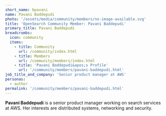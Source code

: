 ```yaml
---
short_name: bpavani
name: Pavani Baddepudi
photo: '/assets/media/community/members/no-image-available.svg'
title: 'OpenSearch Community Member: Pavani Baddepudi'
primary_title: Pavani Baddepudi
breadcrumbs:
  icon: community
  items:
    - title: Community
      url: /community/index.html
    - title: Members
      url: /community/members/index.html
    - title: 'Pavani Baddepudi&apos;s Profile'
      url: '/community/members/pavani-baddepudi.html'
job_title_and_company: 'Senior product manager at AWS'
personas:
  - author
permalink: '/community/members/pavani-baddepudi.html'
---
```


**Pavani Baddepudi** is a senior product manager working on search services at AWS. Her interests are distributed systems, networking and security.